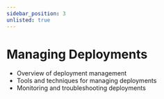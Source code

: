 ```yaml
---
sidebar_position: 3
unlisted: true
---
```


# Managing Deployments

- Overview of deployment management
- Tools and techniques for managing deployments
- Monitoring and troubleshooting deployments
